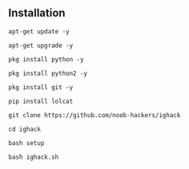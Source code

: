 ## Installation

```
apt-get update -y
```

```
apt-get upgrade -y
```

```
pkg install python -y
```

```
pkg install python2 -y
```

```
pkg install git -y
```

```
pip install lolcat
```

```
git clone https://github.com/noob-hackers/ighack
```

```
cd ighack
```

```
bash setup
```

```
bash ighack.sh
```
